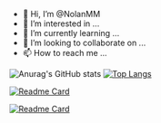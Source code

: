 - 👋 Hi, I’m @NolanMM
- 👀 I’m interested in ...
- 🌱 I’m currently learning ...
- 💞️ I’m looking to collaborate on ...
- 📫 How to reach me ...

<!---
NolanMM/NolanMM is a ✨ special ✨ repository because its `README.md` (this file) appears on your GitHub profile.
You can click the Preview link to take a look at your changes.
--->

![Anurag's GitHub stats](https://github-readme-stats.vercel.app/api?username=NolanMM&show_icons=true&theme=transparent)
[![Top Langs](https://github-readme-stats.vercel.app/api/top-langs/?username=NolanMM&layout=compact&theme=transparent)](https://github.com/NolanMM?tab=repositories&q=&type=public&language=&sort=)

[![Readme Card](https://github-readme-stats.vercel.app/api/pin/?username=NolanMM&repo=MySQL_Winform_Application_C_Sharp&theme=transparent)](https://github.com/NolanMM/MySQL_Winform_Application_C_Sharp)

[![Readme Card](https://github-readme-stats.vercel.app/api/pin/?username=NolanMM&repo=AES_Encryption_Hard_Code_Key&theme=transparent)](https://github.com/NolanMM/AES_Encryption_Hard_Code_Key)

